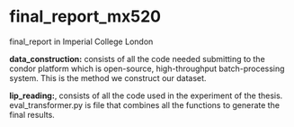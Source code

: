 # final_report_mx520
final_report in Imperial College London

**data_construction:** consists of all the code needed submitting to the condor platform which is open-source, high-throughput batch-processing system. This is the method we construct our dataset.

**lip_reading:**, consists of all the code used in the experiment of the thesis. eval_transformer.py is file that combines all the functions to generate the final results.

